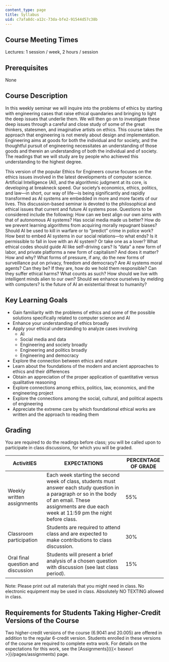 ```yaml
---
content_type: page
title: Syllabus
uid: c7afa8dc-a12c-73da-bfe2-91544d57c38b
---
```


Course Meeting Times
--------------------

Lectures: 1 session / week, 2 hours / session

Prerequisites
-------------

None

Course Description
------------------

In this weekly seminar we will inquire into the problems of ethics by starting with engineering cases that raise ethical quandaries and bringing to light the deep issues that underlie them. We will then go on to investigate these deep issues through a careful and close study of some of the great thinkers, statesmen, and imaginative artists on ethics. This course takes the approach that engineering is not merely about design and implementation. Engineering aims at goods for both the individual and for society, and the thoughtful pursuit of engineering necessitates an understanding of those goods and therein an understanding of both the individual and of society. The readings that we will study are by people who achieved this understanding to the highest degree.

This version of the popular Ethics for Engineers course focuses on the ethics issues involved in the latest developments of computer science. Artificial Intelligence (AI), and the algorithmic judgment at its core, is developing at breakneck speed. Our society’s economics, ethics, politics, and law—in short, our way of life—is being significantly and rapidly transformed as AI systems are embedded in more and more facets of our lives. This discussion-based seminar is devoted to the philosophical and ethical issues that current and future AI systems pose. Questions to be considered include the following: How can we best align our own aims with that of autonomous AI systems? Has social media made us better? How do we prevent learning algorithms from acquiring morally repugnant biases? Should AI be used to kill in warfare or to “predict” crime in police work? How best to embed AI systems in our social relations—to what ends? Is it permissible to fall in love with an AI system? Or take one as a lover? What ethical codes should guide AI like self-driving cars? Is “data” a new form of labor, and private platforms a new form of capitalism? And does it matter? How and why? What forms of pressure, if any, do the new forms of surveillance put on privacy, freedom and democracy? Are AI systems moral agents? Can they be? If they are, how do we hold them responsible? Can they suffer ethical harms? What counts as such? How should we live with intelligent minds alien to our own? Should we enhance ourselves by melding with computers? Is the future of AI an existential threat to humanity?

Key Learning Goals
------------------

*   Gain familiarity with the problems of ethics and some of the possible solutions specifically related to computer science and AI
*   Enhance your understanding of ethics broadly
*   Apply your ethical understanding to analyze cases involving
    *   AI
    *   Social media and data
    *   Engineering and society broadly
    *   Engineering and politics broadly
    *   Engineering and democracy
*   Explore the connection between ethics and nature
*   Learn about the foundations of the modern and ancient approaches to ethics and their differences
*   Obtain an appreciation of the proper application of quantitative versus qualitative reasoning
*   Explore connections among ethics, politics, law, economics, and the engineering project
*   Explore the connections among the social, cultural, and political aspects of engineering
*   Appreciate the extreme care by which foundational ethical works are written and the approach to reading them

Grading
-------

You are required to do the readings before class; you will be called upon to participate in class discussions, for which you will be graded.

| ActivitIES | EXPECTATIONS | PERCENTAGE OF GRADE |
| --- | --- | --- |
| Weekly written assignments | Each week starting the second week of class, students must answer each study question in a paragraph or so in the body of an email. These assignments are due each week at 11:59 pm the night before class. | 55% |
| Classroom participation | Students are required to attend class and are expected to make contributions to class discussion. | 30% |
| Oral final question and discussion | Students will present a brief analysis of a chosen question with discussion (see last class period). | 15% 

Note: Please print out all materials that you might need in class. No electronic equipment may be used in class. Absolutely NO TEXTING allowed in class.

Requirements for Students Taking Higher-Credit Versions of the Course
---------------------------------------------------------------------

Two higher-credit versions of the course (6.9041 and 20.005) are offered in addition to the regular 6-credit version. Students enrolled in these versions of the course are required to complete extra work. For details on the expectations for this work, see the [Assignments]({{< baseurl >}}/pages/assignments) page.